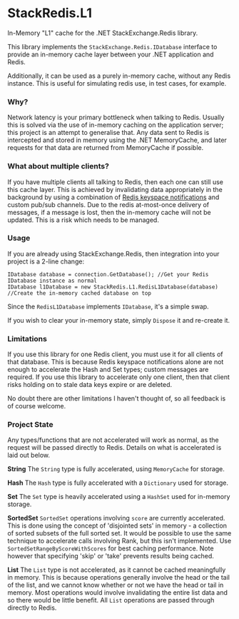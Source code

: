 # StackRedis.L1
In-Memory "L1" cache for the .NET StackExchange.Redis library.

This library implements the `StackExchange.Redis.IDatabase` interface to provide an in-memory cache layer between your .NET application and Redis.

Additionally, it can be used as a purely in-memory cache, without any Redis instance. This is useful for simulating redis use, in test cases, for example.

### Why?

Network latency is your primary bottleneck when talking to Redis. Usually this is solved via the use of in-memory caching on the application server; this project is an attempt to generalise that. Any data sent to Redis is intercepted and stored in memory using the .NET MemoryCache, and later requests for that data are returned from MemoryCache if possible.

### What about multiple clients?

If you have multiple clients all talking to Redis, then each one can still use this cache layer. This is achieved by invalidating data appropriately in the background by using a combination of [Redis keyspace notifications](http://redis.io/topics/notifications) and custom pub/sub channels. Due to the redis at-most-once delivery of messages, if a message is lost, then the in-memory cache will not be updated. This is a risk which needs to be managed.

### Usage

If you are already using StackExchange.Redis, then integration into your project is a 2-line change:

    IDatabase database = connection.GetDatabase(); //Get your Redis IDatabase instance as normal
    IDatabase l1Database = new StackRedis.L1.RedisL1Database(database) //Create the in-memory cached database on top
  
Since the `RedisL1Database` implements `IDatabase`, it's a simple swap.

If you wish to clear your in-memory state, simply `Dispose` it and re-create it.

### Limitations

If you use this library for one Redis client, you must use it for all clients of that database. This is because Redis keyspace notifications alone are not enough to accelerate the Hash and Set types; custom messages are required. If you use this library to accelerate only one client, then that client risks holding on to stale data keys expire or are deleted.

No doubt there are other limitations I haven't thought of, so all feedback is of course welcome.

### Project State

Any types/functions that are not accelerated will work as normal, as the request will be passed directly to Redis. Details on what is accelerated is laid out below.

**String**
The `String` type is fully accelerated, using `MemoryCache` for storage.

**Hash**
The `Hash` type is fully accelerated with a `Dictionary` used for storage.

**Set**
The `Set` type is heavily accelerated using a `HashSet` used for in-memory storage.

**SortedSet**
`SortedSet` operations involving `score` are currently accelerated. This is done using the concept of 'disjointed sets' in memory - a collection of sorted subsets of the full sorted set. It would be possible to use the same technique to accelerate calls involving Rank, but this isn't implemented. Use `SortedSetRangeByScoreWithScores` for best caching performance. Note however that specifying 'skip' or 'take' prevents results being cached.

**List**
The `List` type is not accelerated, as it cannot be cached meaningfully in memory. This is because operations generally involve the head or the tail of the list, and we cannot know whether or not we have the head or tail in memory. Most operations would involve invalidating the entire list data and so there would be little benefit. All `List` operations are passed through directly to Redis.
